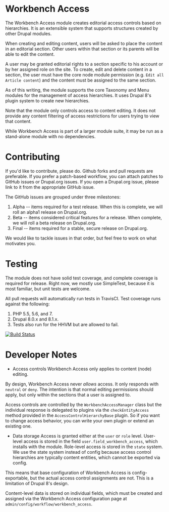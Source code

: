 # Workbench Access

The Workbench Access module creates editorial access controls based on hierarchies. It is an extensible system that supports structures created by other Drupal modules.

When creating and editing content, users will be asked to place the content in an editorial section. Other users within that section or its parents will be able to edit the content.

A user may be granted editorial rights to a section specific to his account or by her assigned role on the site. To create, edit and delete content in a section, the user must have the core node module permission (e.g. `Edit all Article content`) and the content must be assigned to the same section.

As of this writing, the module supports the core Taxonomy and Menu modules for the management of access hierarchies. It uses Drupal 8's plugin system to create new hierarchies.

Note that the module only controls access to content editing. It does not provide any content filtering of access restrictions for users trying to view that content.

While Workbench Access is part of a larger module suite, it may be run as a stand-alone module with no dependencies.

Contributing
====

If you'd like to contribute, please do. Github forks and pull requests are preferable. If you prefer a patch-based workflow, you can attach patches to GitHub issues or Drupal.org
issues. If you open a Drupal.org issue, please link to it from the appropriate GitHub issue.

The GitHub issues are grouped under three milestones:

1. Alpha -- items required for a test release. When this is complete, we will roll an alpha1 release on Drupal.org.
2. Beta -- items considered critical features for a release. When complete, we will roll a beta release on Drupal.org.
3. Final -- items required for a stable, secure release on Drupal.org.

We would like to tackle issues in that order, but feel free to work on what motivates you.

Testing
====

The module does not have solid test coverage, and complete coverage is required for release. Right now, we mostly use SimpleTest, because it is most familiar, but unit tests are welcome.

All pull requests will automatically run tests in TravisCI. Test coverage runs against the following:

1. PHP 5.5, 5.6, and 7.
2. Drupal 8.0.x and 8.1.x.
3. Tests also run for the HHVM but are allowed to fail.

[![Build Status](https://travis-ci.org/agentrickard/workbench_access.svg?branch=master)](https://travis-ci.org/agentrickard/workbench_access)

Developer Notes
====

* Access controls
Workbench Access only applies to content (node) editing.

By design, Workbench Access never _allows_ access. It only responds with `neutral` or `deny`. The intention is that normal editing permissions should apply, but only within the sections that a user is assigned to.

Access controls are controlled by the `WorkbenchAccessManager` class but the individual response is delegated to plugins via the `checkEntityAccess` method provided in the `AccessControlHierarchyBase` plugin. So if you want to change access behavior, you can write your own plugin or extend an existing one.

* Data storage
Access is granted either at the `user` or `role` level. User-level access is stored in the field `user.field_workbench_access`, which installs with the module. Role-level access is stored in the `state` system. We use the state system instead of config because access control hierarchies are typically content entities, which cannot be exported via config.

This means that base configuration of Workbench Access is config-exportable, but the actual access control assignments are not. This is a limitation of Drupal 8's design.

Content-level data is stored on individual fields, which must be created and assigned via the Workbench Access configuration page at `admin/config/workflow/workbench_access`.
